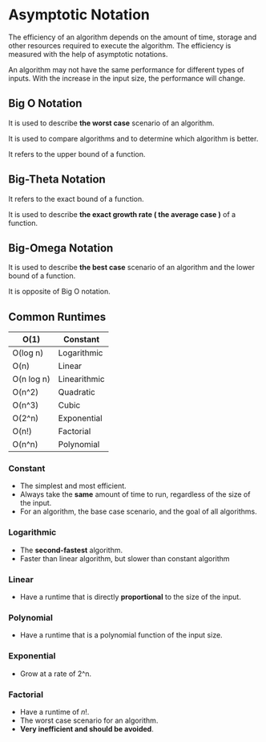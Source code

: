 # Asymptotic Notation

The efficiency of an algorithm depends on the amount of time, storage and other resources required to execute the algorithm. The efficiency is measured with the help of asymptotic notations.

An algorithm may not have the same performance for different types of inputs. With the increase in the input size, the performance will change.

## Big O Notation

It is used to describe **the worst case** scenario of an algorithm.

It is used to compare algorithms and to determine which algorithm is better.

It refers to the upper bound of a function.

## Big-Theta Notation

It refers to the exact bound of a function.

It is used to describe **the exact growth rate ( the average case )** of a function.

## Big-Omega Notation

It is used to describe **the best case** scenario of an algorithm and the lower bound of a function.

It is opposite of Big O notation.

## Common Runtimes

| O(1)       | Constant     |
|------------|--------------|
| O(log n)   | Logarithmic  |
| O(n)       | Linear       |
| O(n log n) | Linearithmic |
| O(n^2)     | Quadratic    |
| O(n^3)     | Cubic        |
| O(2^n)     | Exponential  |
| O(n!)      | Factorial    |
| O(n^n)     | Polynomial   |

### Constant

- The simplest and most efficient.
- Always take the **same** amount of time to run, regardless of the size of the input.
- For an algorithm, the base case scenario, and the goal of all algorithms.

### Logarithmic

- The **second-fastest** algorithm.
- Faster than linear algorithm, but slower than constant algorithm

### Linear

- Have a runtime that is directly **proportional** to the size of the input.

### Polynomial

- Have a runtime that is a polynomial function of the input size.

### Exponential

- Grow at a rate of 2^n.

### Factorial

- Have a runtime of $n!$.
- The worst case scenario for an algorithm.
- **Very inefficient and should be avoided**.